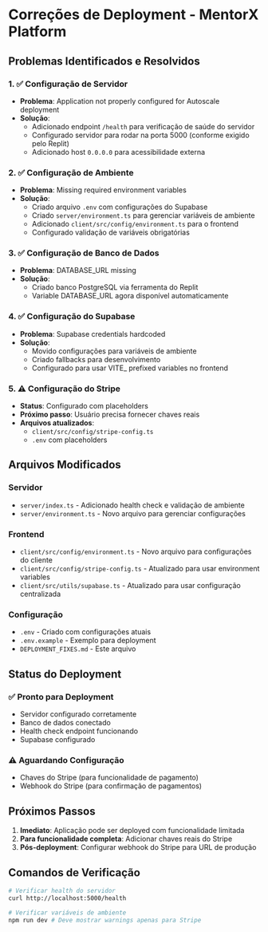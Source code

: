 # Correções de Deployment - MentorX Platform

## Problemas Identificados e Resolvidos

### 1. ✅ Configuração de Servidor
- **Problema**: Application not properly configured for Autoscale deployment
- **Solução**: 
  - Adicionado endpoint `/health` para verificação de saúde do servidor
  - Configurado servidor para rodar na porta 5000 (conforme exigido pelo Replit)
  - Adicionado host `0.0.0.0` para acessibilidade externa

### 2. ✅ Configuração de Ambiente
- **Problema**: Missing required environment variables
- **Solução**:
  - Criado arquivo `.env` com configurações do Supabase
  - Criado `server/environment.ts` para gerenciar variáveis de ambiente
  - Adicionado `client/src/config/environment.ts` para o frontend
  - Configurado validação de variáveis obrigatórias

### 3. ✅ Configuração de Banco de Dados
- **Problema**: DATABASE_URL missing
- **Solução**:
  - Criado banco PostgreSQL via ferramenta do Replit
  - Variable DATABASE_URL agora disponível automaticamente

### 4. ✅ Configuração do Supabase
- **Problema**: Supabase credentials hardcoded
- **Solução**:
  - Movido configurações para variáveis de ambiente
  - Criado fallbacks para desenvolvimento
  - Configurado para usar VITE_ prefixed variables no frontend

### 5. ⚠️ Configuração do Stripe
- **Status**: Configurado com placeholders
- **Próximo passo**: Usuário precisa fornecer chaves reais
- **Arquivos atualizados**:
  - `client/src/config/stripe-config.ts`
  - `.env` com placeholders

## Arquivos Modificados

### Servidor
- `server/index.ts` - Adicionado health check e validação de ambiente
- `server/environment.ts` - Novo arquivo para gerenciar configurações

### Frontend  
- `client/src/config/environment.ts` - Novo arquivo para configurações do cliente
- `client/src/config/stripe-config.ts` - Atualizado para usar environment variables
- `client/src/utils/supabase.ts` - Atualizado para usar configuração centralizada

### Configuração
- `.env` - Criado com configurações atuais
- `.env.example` - Exemplo para deployment
- `DEPLOYMENT_FIXES.md` - Este arquivo

## Status do Deployment

### ✅ Pronto para Deployment
- Servidor configurado corretamente
- Banco de dados conectado
- Health check endpoint funcionando
- Supabase configurado

### ⚠️ Aguardando Configuração
- Chaves do Stripe (para funcionalidade de pagamento)
- Webhook do Stripe (para confirmação de pagamentos)

## Próximos Passos

1. **Imediato**: Aplicação pode ser deployed com funcionalidade limitada
2. **Para funcionalidade completa**: Adicionar chaves reais do Stripe
3. **Pós-deployment**: Configurar webhook do Stripe para URL de produção

## Comandos de Verificação

```bash
# Verificar health do servidor
curl http://localhost:5000/health

# Verificar variáveis de ambiente
npm run dev # Deve mostrar warnings apenas para Stripe
```